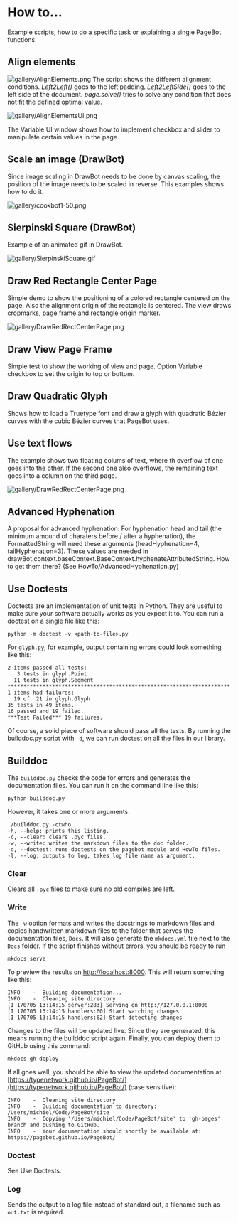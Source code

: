 # How to...
Example scripts, how to do a specific task or explaining a single PageBot functions.

## Align elements

![gallery/AlignElements.png](gallery/AlignElements.png)
The script shows the different alignment conditions. *Left2Left()* goes to the left padding. *Left2LeftSide()* goes to the left side of the document.
*page.solve()* tries to solve any condition that does not fit the defined optimal value.

![gallery/AlignElementsUI.png](gallery/AlignElementsUI.png)

The Variable UI window shows how to implement checkbox and slider to manipulate certain values in the page. 

## Scale an image (DrawBot)

Since image scaling in DrawBot needs to be done by canvas scaling, the position of the image needs to be scaled in reverse. This examples shows how to do it.

![gallery/cookbot1-50.png](gallery/cookbot1-50.png)

## Sierpinski Square (DrawBot)
Example of an animated gif in DrawBot.

![gallery/SierpinskiSquare.gif](gallery/SierpinskiSquare.gif)

## Draw Red Rectangle Center Page

Simple demo to show the positioning of a colored rectangle centered on the page. Also the alignment origin of the rectangle is centered. The view draws cropmarks, page frame and rectangle origin marker.

![gallery/DrawRedRectCenterPage.png](gallery/DrawRedRectCenterPage.png)

## Draw View Page Frame

Simple test to show the working of view and page. Option Variable checkbox to set the origin to top or bottom.

## Draw Quadratic Glyph

Shows how to load a Truetype font and draw a glyph with quadratic Bézier curves with the cubic Bézier curves that PageBot uses.


## Use text flows

The example shows two floating colums of text, where th overflow of one goes into the other. If the second one also overflows, the remaining text goes into a column on the third page.

![gallery/DrawRedRectCenterPage.png](gallery/UseTextFlows.png)

## Advanced Hyphenation

A proposal for advanced hyphenation:
For hyphenation head and tail (the minimum amound of charaters before / after a hyphenation), the FormattedString will need these arguments (headHyphenation=4, tailHyphenation=3).
These values are needed in drawBot.context.baseContext.BaseContext.hyphenateAttributedString. How to get them there?
(See HowTo/AdvancedHyphenation.py)

## Use Doctests

Doctests are an implementation of unit tests in Python. They are useful to make sure your software actually works as you expect it to. You can run a doctest on a single file like this:

    python -m doctest -v <path-to-file>.py

For `glyph.py`, for example, output containing errors could look something like this:

```
2 items passed all tests:
   3 tests in glyph.Point
  11 tests in glyph.Segment
**********************************************************************
1 items had failures:
  19 of  21 in glyph.Glyph
35 tests in 49 items.
16 passed and 19 failed.
***Test Failed*** 19 failures.
```

Of course, a solid piece of software should pass all the tests. By running the builddoc.py script with `-d`, we can run doctest on all the files in our library.

## Builddoc

The `builddoc.py` checks the code for errors and generates the documentation files. You  can run it on the command line like this:

    python builddoc.py
    
However, it takes one or more arguments:

```
./builddoc.py -ctwho
-h, --help: prints this listing.
-c, --clear: clears .pyc files.
-w, --write: writes the markdown files to the doc folder.
-d, --doctest: runs doctests on the pagebot module and HowTo files.
-l, --log: outputs to log, takes log file name as argument.
```

### Clear

Clears all `.pyc` files to make sure no old compiles are left.

### Write

The `-w` option formats and writes the docstrings to markdown files and copies handwritten markdown files to the folder that serves the documentation files, `Docs`. It will also generate the `mkdocs.yml` file next to the `Docs` folder. If the script finishes without errors, you should be ready to run

    mkdocs serve

To preview the results on [http://localhost:8000](http://localhost:8000). This will return something like this:

```
INFO    -  Building documentation... 
INFO    -  Cleaning site directory 
[I 170705 13:14:15 server:283] Serving on http://127.0.0.1:8000
[I 170705 13:14:15 handlers:60] Start watching changes
[I 170705 13:14:15 handlers:62] Start detecting changes
```

Changes to the files will be updated live. Since they are generated, this means running the builddoc script again. Finally, you can deploy them to GitHub using this command:

    mkdocs gh-deploy

If all goes well, you should be able to view the updated documentation at [https://typenetwork.github.io/PageBot/](https://typenetwork.github.io/PageBot/) (case sensitive):

```
INFO    -  Cleaning site directory 
INFO    -  Building documentation to directory: /Users/michiel/Code/PageBot/site 
INFO    -  Copying '/Users/michiel/Code/PageBot/site' to 'gh-pages' branch and pushing to GitHub. 
INFO    -  Your documentation should shortly be available at: https://pagebot.github.io/PageBot/ 
``` 

### Doctest

See Use Doctests.

### Log

Sends the output to a log file instead of standard out, a filename such as `out.txt` is required.
